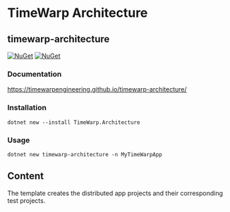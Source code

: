 # TimeWarp Architecture

## timewarp-architecture

[![NuGet](https://img.shields.io/nuget/v/TimeWarp.Architecture.svg)](https://www.nuget.org/packages/TimeWarp.Architecture/)
[![NuGet](https://img.shields.io/nuget/dt/TimeWarp.Architecture.svg)](https://www.nuget.org/packages/TimeWarp.Architecture/)

### Documentation

https://timewarpengineering.github.io/timewarp-architecture/

### Installation

```console
dotnet new --install TimeWarp.Architecture
```

### Usage

```console
dotnet new timewarp-architecture -n MyTimeWarpApp
```

## Content

The template creates the distributed app projects and their corresponding test projects.
